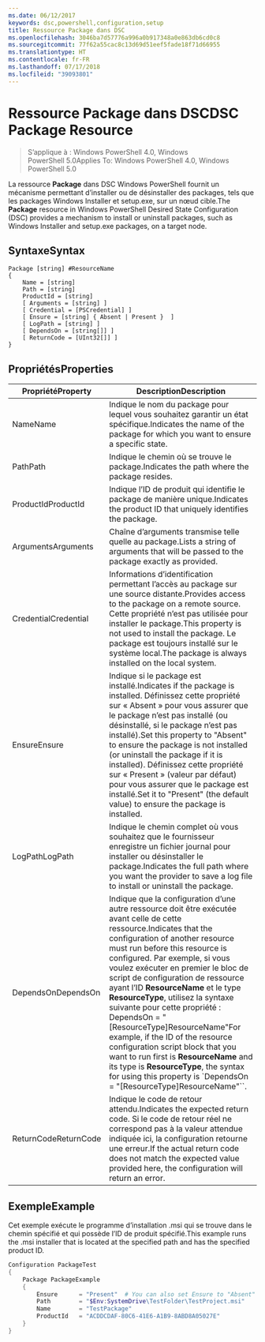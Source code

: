 ```yaml
---
ms.date: 06/12/2017
keywords: dsc,powershell,configuration,setup
title: Ressource Package dans DSC
ms.openlocfilehash: 3046ba7d57776a996a0b917348a0e863db6cd0c8
ms.sourcegitcommit: 77f62a55cac8c13d69d51eef5fade18f71d66955
ms.translationtype: HT
ms.contentlocale: fr-FR
ms.lasthandoff: 07/17/2018
ms.locfileid: "39093801"
---
```

# <a name="dsc-package-resource"></a><span data-ttu-id="0e15f-103">Ressource Package dans DSC</span><span class="sxs-lookup"><span data-stu-id="0e15f-103">DSC Package Resource</span></span>

> <span data-ttu-id="0e15f-104">S’applique à : Windows PowerShell 4.0, Windows PowerShell 5.0</span><span class="sxs-lookup"><span data-stu-id="0e15f-104">Applies To: Windows PowerShell 4.0, Windows PowerShell 5.0</span></span>

<span data-ttu-id="0e15f-105">La ressource **Package** dans DSC Windows PowerShell fournit un mécanisme permettant d’installer ou de désinstaller des packages, tels que les packages Windows Installer et setup.exe, sur un nœud cible.</span><span class="sxs-lookup"><span data-stu-id="0e15f-105">The **Package** resource in Windows PowerShell Desired State Configuration (DSC) provides a mechanism to install or uninstall packages, such as Windows Installer and setup.exe packages, on a target node.</span></span>

## <a name="syntax"></a><span data-ttu-id="0e15f-106">Syntaxe</span><span class="sxs-lookup"><span data-stu-id="0e15f-106">Syntax</span></span>

```
Package [string] #ResourceName
{
    Name = [string]
    Path = [string]
    ProductId = [string]
    [ Arguments = [string] ]
    [ Credential = [PSCredential] ]
    [ Ensure = [string] { Absent | Present }  ]
    [ LogPath = [string] ]
    [ DependsOn = [string[]] ]
    [ ReturnCode = [UInt32[]] ]
}
```

## <a name="properties"></a><span data-ttu-id="0e15f-107">Propriétés</span><span class="sxs-lookup"><span data-stu-id="0e15f-107">Properties</span></span>

|  <span data-ttu-id="0e15f-108">Propriété</span><span class="sxs-lookup"><span data-stu-id="0e15f-108">Property</span></span>  |  <span data-ttu-id="0e15f-109">Description</span><span class="sxs-lookup"><span data-stu-id="0e15f-109">Description</span></span>   |
|---|---|
| <span data-ttu-id="0e15f-110">Name</span><span class="sxs-lookup"><span data-stu-id="0e15f-110">Name</span></span>| <span data-ttu-id="0e15f-111">Indique le nom du package pour lequel vous souhaitez garantir un état spécifique.</span><span class="sxs-lookup"><span data-stu-id="0e15f-111">Indicates the name of the package for which you want to ensure a specific state.</span></span>|
| <span data-ttu-id="0e15f-112">Path</span><span class="sxs-lookup"><span data-stu-id="0e15f-112">Path</span></span>| <span data-ttu-id="0e15f-113">Indique le chemin où se trouve le package.</span><span class="sxs-lookup"><span data-stu-id="0e15f-113">Indicates the path where the package resides.</span></span>|
| <span data-ttu-id="0e15f-114">ProductId</span><span class="sxs-lookup"><span data-stu-id="0e15f-114">ProductId</span></span>| <span data-ttu-id="0e15f-115">Indique l’ID de produit qui identifie le package de manière unique.</span><span class="sxs-lookup"><span data-stu-id="0e15f-115">Indicates the product ID that uniquely identifies the package.</span></span>|
| <span data-ttu-id="0e15f-116">Arguments</span><span class="sxs-lookup"><span data-stu-id="0e15f-116">Arguments</span></span>| <span data-ttu-id="0e15f-117">Chaîne d’arguments transmise telle quelle au package.</span><span class="sxs-lookup"><span data-stu-id="0e15f-117">Lists a string of arguments that will be passed to the package exactly as provided.</span></span>|
| <span data-ttu-id="0e15f-118">Credential</span><span class="sxs-lookup"><span data-stu-id="0e15f-118">Credential</span></span>| <span data-ttu-id="0e15f-119">Informations d’identification permettant l’accès au package sur une source distante.</span><span class="sxs-lookup"><span data-stu-id="0e15f-119">Provides access to the package on a remote source.</span></span> <span data-ttu-id="0e15f-120">Cette propriété n’est pas utilisée pour installer le package.</span><span class="sxs-lookup"><span data-stu-id="0e15f-120">This property is not used to install the package.</span></span> <span data-ttu-id="0e15f-121">Le package est toujours installé sur le système local.</span><span class="sxs-lookup"><span data-stu-id="0e15f-121">The package is always installed on the local system.</span></span>|
| <span data-ttu-id="0e15f-122">Ensure</span><span class="sxs-lookup"><span data-stu-id="0e15f-122">Ensure</span></span>| <span data-ttu-id="0e15f-123">Indique si le package est installé.</span><span class="sxs-lookup"><span data-stu-id="0e15f-123">Indicates if the package is installed.</span></span> <span data-ttu-id="0e15f-124">Définissez cette propriété sur « Absent » pour vous assurer que le package n’est pas installé (ou désinstallé, si le package n’est pas installé).</span><span class="sxs-lookup"><span data-stu-id="0e15f-124">Set this property to "Absent" to ensure the package is not installed (or uninstall the package if it is installed).</span></span> <span data-ttu-id="0e15f-125">Définissez cette propriété sur « Present » (valeur par défaut) pour vous assurer que le package est installé.</span><span class="sxs-lookup"><span data-stu-id="0e15f-125">Set it to "Present" (the default value) to ensure the package is installed.</span></span>|
| <span data-ttu-id="0e15f-126">LogPath</span><span class="sxs-lookup"><span data-stu-id="0e15f-126">LogPath</span></span>| <span data-ttu-id="0e15f-127">Indique le chemin complet où vous souhaitez que le fournisseur enregistre un fichier journal pour installer ou désinstaller le package.</span><span class="sxs-lookup"><span data-stu-id="0e15f-127">Indicates the full path where you want the provider to save a log file to install or uninstall the package.</span></span>|
| <span data-ttu-id="0e15f-128">DependsOn</span><span class="sxs-lookup"><span data-stu-id="0e15f-128">DependsOn</span></span> | <span data-ttu-id="0e15f-129">Indique que la configuration d’une autre ressource doit être exécutée avant celle de cette ressource.</span><span class="sxs-lookup"><span data-stu-id="0e15f-129">Indicates that the configuration of another resource must run before this resource is configured.</span></span> <span data-ttu-id="0e15f-130">Par exemple, si vous voulez exécuter en premier le bloc de script de configuration de ressource ayant l’ID **ResourceName** et le type **ResourceType**, utilisez la syntaxe suivante pour cette propriété : DependsOn = "[ResourceType]ResourceName"</span><span class="sxs-lookup"><span data-stu-id="0e15f-130">For example, if the ID of the resource configuration script block that you want to run first is **ResourceName** and its type is **ResourceType**, the syntax for using this property is \`DependsOn = "[ResourceType]ResourceName"\`\`.</span></span>|
| <span data-ttu-id="0e15f-131">ReturnCode</span><span class="sxs-lookup"><span data-stu-id="0e15f-131">ReturnCode</span></span>| <span data-ttu-id="0e15f-132">Indique le code de retour attendu.</span><span class="sxs-lookup"><span data-stu-id="0e15f-132">Indicates the expected return code.</span></span> <span data-ttu-id="0e15f-133">Si le code de retour réel ne correspond pas à la valeur attendue indiquée ici, la configuration retourne une erreur.</span><span class="sxs-lookup"><span data-stu-id="0e15f-133">If the actual return code does not match the expected value provided here, the configuration will return an error.</span></span>|

## <a name="example"></a><span data-ttu-id="0e15f-134">Exemple</span><span class="sxs-lookup"><span data-stu-id="0e15f-134">Example</span></span>

<span data-ttu-id="0e15f-135">Cet exemple exécute le programme d’installation .msi qui se trouve dans le chemin spécifié et qui possède l’ID de produit spécifié.</span><span class="sxs-lookup"><span data-stu-id="0e15f-135">This example runs the .msi installer that is located at the specified path and has the specified product ID.</span></span>

```powershell
Configuration PackageTest
{
    Package PackageExample
    {
        Ensure      = "Present"  # You can also set Ensure to "Absent"
        Path        = "$Env:SystemDrive\TestFolder\TestProject.msi"
        Name        = "TestPackage"
        ProductId   = "ACDDCDAF-80C6-41E6-A1B9-8ABD8A05027E"
    }
}
```